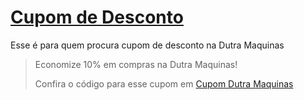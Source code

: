# [Cupom de Desconto](https://github.com/CupomDeDesconto/Promocoes/blob/main/README.md)
Esse é para quem procura cupom de desconto na Dutra Maquinas
<blockquote cite="https://asasdodesconto.com/desconto/economize-10-em-compras-na-dutra-maquinas-2204275"><p>Economize 10% em compras na Dutra Maquinas!</p><footer>Confira o código para esse cupom em <a href="https://asasdodesconto.com/desconto/economize-10-em-compras-na-dutra-maquinas-2204275">Cupom Dutra Maquinas</a></footer></blockquote>